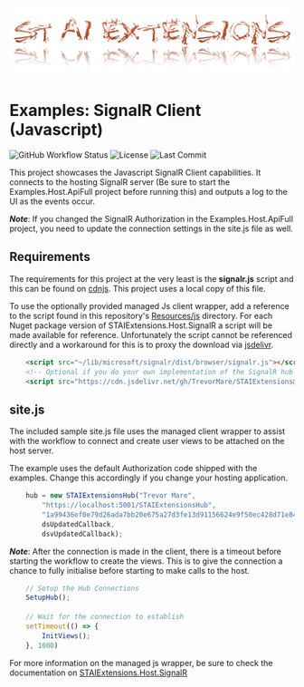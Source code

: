 ﻿![Logo](https://github.com/TrevorMare/STAIExtensions/blob/15fe0579e00cfa9763671fc33816c7251e933a7b/src/STAIExtensions/Resources/logo_full.png?raw=true)

# Examples: SignalR Client (Javascript)

![GitHub Workflow Status](https://img.shields.io/github/workflow/status/TrevorMare/STAIExtensions/.NET?style=for-the-badge)
![License](https://img.shields.io/github/license/trevormare/staiextensions?style=for-the-badge)
![Last Commit](https://img.shields.io/github/last-commit/trevormare/staiextensions?style=for-the-badge)

This project showcases the Javascript SignalR Client capabilities. It connects
to the hosting SignalR server (Be sure to start the Examples.Host.ApiFull project before running this) and
outputs a log to the UI as the events occur.

***Note***: If you changed the SignalR Authorization in the Examples.Host.ApiFull project, you
need to update the connection settings in the site.js file as well.

## Requirements

The requirements for this project at the very least is the **signalr.js** script and this
can be found on [cdnjs](https://cdnjs.com/libraries/aspnet-signalr). This project uses a local copy of this file.

To use the optionally provided managed Js client wrapper, add a reference to the script found in this repository's 
[Resources/js](https://github.com/TrevorMare/STAIExtensions/tree/main/src/STAIExtensions/Resources/js) directory. For each
Nuget package version of STAIExtensions.Host.SignalR a script will be made available for reference. Unfortunately the script
cannot be referenced directly and a workaround for this is to proxy the download via
[jsdelivr](https://cdn.jsdelivr.net).


```html
    <script src="~/lib/microsoft/signalr/dist/browser/signalr.js"></script>
    <!-- Optional if you do your own implementation of the SignalR hub -->
    <script src="https://cdn.jsdelivr.net/gh/TrevorMare/STAIExtensions@main/src/STAIExtensions/Resources/js/STAIExtensions_v1.0.2.js" crossorigin="anonymous"></script>
```

## site.js

The included sample site.js file uses the managed client wrapper to assist 
with the workflow to connect and create user views to be attached on the host server.

The example uses the default Authorization code shipped with the examples. Change this
accordingly if you change your hosting application.

```js
    hub = new STAIExtensionsHub("Trevor Mare",
        "https://localhost:5001/STAIExtensionsHub",
        "1a99436ef0e79d26ada7bb20e675a27d3fe13d91156624e9f50ec428d71e8495",
        dsUpdatedCallback,
        dsvUpdatedCallback);
```

***Note***: After the connection is made in the client, there is a timeout before
starting the workflow to create the views. This is to give the connection a chance to 
fully initialise before starting to make calls to the host.

```js
    // Setup the Hub Connections
    SetupHub();

    // Wait for the connection to establish
    setTimeout(() => {
        InitViews();
    }, 1000)
```

For more information on the managed js wrapper, be sure to check the documentation on
[STAIExtensions.Host.SignalR](https://github.com/TrevorMare/STAIExtensions/tree/main/src/STAIExtensions/STAIExtensions.Host.SignalR)
